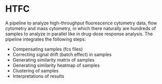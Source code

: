 # HTFC
A pipeline to analyze high-throughput fluorescence cytometry data, flow cytometry and mass cytometry, in which there naturally are hundreds of samples to analyze in parallel like in drug-dose response analysis. The pipeline integrates the following steps:
  * Compensating samples (fcs files)
  * Correcting signal drift (batch effect) in samples
  * Generating similarity matrix of samples
  * Generating similarity heatmap of samples
  * Clustering of samples
  * Interpretations of results
